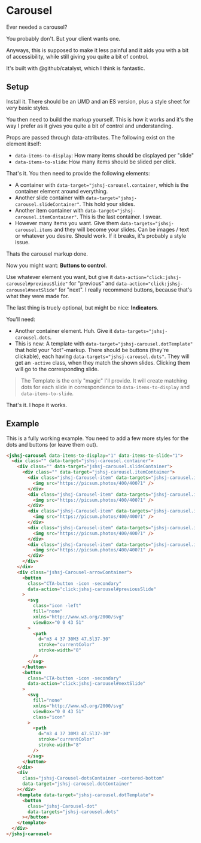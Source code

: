 # Carousel

Ever needed a carousel?

You probably don't. But your client wants one.

Anyways, this is supposed to make it less painful and it aids you with a bit of accessibility, while still giving you quite a bit of control.

It's built with @github/catalyst, which I think is fantastic.

## Setup

Install it. There should be an UMD and an ES version, plus a style sheet for very basic styles.

You then need to build the markup yourself. This is how it works and it's the way I prefer as it gives you quite a bit of control and understanding.

Props are passed through data-attributes. The following exist on the element itself:

- `data-items-to-display`: How many items should be displayed per "slide"
- `data-items-to-slide`: How many items should be slided per click.

That's it. You then need to provide the following elements:

- A container with `data-target="jshsj-carousel.container`, which is the container element around everything.
- Another slide container with `data-target="jshsj-carousel.slideContainer"`. This hold your slides.
- Another item container with `data-target="jshsj-carousel.itemContainer"`. This is the last container. I swear.
- However many items you want. Give them `data-targets="jshsj-carousel.items` and they will become your slides. Can be images / text or whatever you desire. Should work. If it breaks, it's probably a style issue.

Thats the carousel markup done.

Now you might want: **Buttons to control**.

Use whatever element you want, but give it `data-action="click:jshsj-carousel#previousSlide"` for "previous" and `data-action="click:jshsj-carousel#nextSlide"` for "next". I really recommend buttons, because that's what they were made for.

The last thing is truely optional, but might be nice: **Indicators**.

You'll need:

- Another container element. Huh. Give it `data-targets="jshsj-carousel.dots`.
- This is new: A template with `data-target="jshsj-carousel.dotTemplate"` that hold your "dot"-markup. There should be buttons (they're clickable), each having `data-targets="jshsj-carousel.dots"`. They will get an `-active` class, when they match the shown slides. Clicking them will go to the corresponding slide.

> The Template is the only "magic" I'll provide. It will create matching dots for each slide in correspondence to `data-items-to-display` and `data-items-to-slide`.

That's it. I hope it works.

## Example

This is a fully working example. You need to add a few more styles for the dots and buttons (or leave them out).

```html
<jshsj-carousel data-items-to-display="1" data-items-to-slide="1">
  <div class="" data-target="jshsj-carousel.container">
    <div class="" data-target="jshsj-carousel.slideContainer">
      <div class="" data-target="jshsj-carousel.itemContainer">
        <div class="jshsj-Carousel-item" data-targets="jshsj-carousel.items">
          <img src="https://picsum.photos/400/400?1" />
        </div>
        <div class="jshsj-Carousel-item" data-targets="jshsj-carousel.items">
          <img src="https://picsum.photos/400/400?1" />
        </div>
        <div class="jshsj-Carousel-item" data-targets="jshsj-carousel.items">
          <img src="https://picsum.photos/400/400?1" />
        </div>
        <div class="jshsj-Carousel-item" data-targets="jshsj-carousel.items">
          <img src="https://picsum.photos/400/400?1" />
        </div>
        <div class="jshsj-Carousel-item" data-targets="jshsj-carousel.items">
          <img src="https://picsum.photos/400/400?1" />
        </div>
      </div>
    </div>
    <div class="jshsj-Carousel-arrowContainer">
      <button
        class="CTA-button -icon -secondary"
        data-action="click:jshsj-carousel#previousSlide"
      >
        <svg
          class="icon -left"
          fill="none"
          xmlns="http://www.w3.org/2000/svg"
          viewBox="0 0 43 51"
        >
          <path
            d="m3 4 37 30M3 47.5l37-30"
            stroke="currentColor"
            stroke-width="8"
          />
        </svg>
      </button>
      <button
        class="CTA-button -icon -secondary"
        data-action="click:jshsj-carousel#nextSlide"
      >
        <svg
          fill="none"
          xmlns="http://www.w3.org/2000/svg"
          viewBox="0 0 43 51"
          class="icon"
        >
          <path
            d="m3 4 37 30M3 47.5l37-30"
            stroke="currentColor"
            stroke-width="8"
          />
        </svg>
      </button>
    </div>
    <div
      class="jshsj-Carousel-dotsContainer -centered-bottom"
      data-target="jshsj-carousel.dotContainer"
    ></div>
    <template data-target="jshsj-carousel.dotTemplate">
      <button
        class="jshsj-Carousel-dot"
        data-targets="jshsj-carousel.dots"
      ></button>
    </template>
  </div>
</jshsj-carousel>
```
